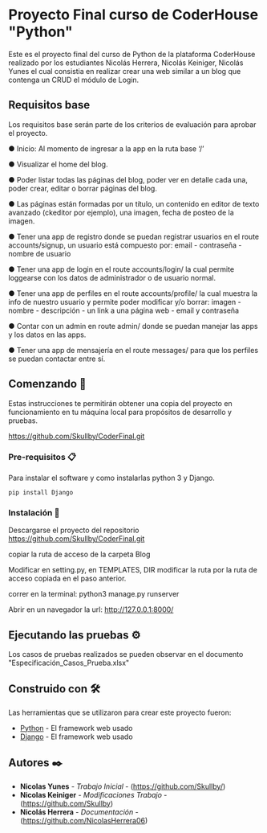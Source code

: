 # Proyecto Final curso de CoderHouse "Python"

Este es el proyecto final del curso de Python de la plataforma CoderHouse realizado por los estudiantes Nicolás Herrera, Nicolás Keiniger, Nicolás Yunes el cual consistia en realizar crear una web similar a un blog que contenga un CRUD  el módulo de Login. 

## Requisitos base

Los requisitos base serán parte de los criterios de evaluación para aprobar el proyecto.

●	Inicio: Al momento de ingresar a la app en la ruta base ‘/’

●	Visualizar el home del blog.

●	Poder listar todas las páginas del blog, poder ver en detalle cada una, poder crear, editar o borrar páginas del blog.

●	Las páginas están formadas por un título, un contenido en editor de texto avanzado (ckeditor por ejemplo), una imagen, fecha de posteo de la imagen.

●	Tener una app de registro donde se puedan registrar usuarios en el route accounts/signup, un usuario está compuesto por: email - contraseña - nombre de usuario

●	Tener una app de login en el route accounts/login/ la cual permite loggearse con los datos de administrador o de usuario normal.

●	Tener una app de perfiles en el route accounts/profile/ la cual muestra la info de nuestro usuario y permite poder modificar y/o borrar: imagen - nombre - descripción -  un link a una página web - email y contraseña

●	Contar con un admin en route admin/ donde se puedan manejar las apps y los datos en las apps.

●	Tener una app de mensajería en el route messages/ para que los perfiles se puedan contactar entre sí.

## Comenzando 🚀

Estas instrucciones te permitirán obtener una copia del proyecto en funcionamiento en tu máquina local para propósitos de desarrollo y pruebas.

https://github.com/Skullby/CoderFinal.git


### Pre-requisitos 📋

Para instalar el software y como instalarlas python 3 y Django.

```
pip install Django
```

### Instalación 🔧

Descargarse el proyecto del repositorio https://github.com/Skullby/CoderFinal.git

copiar la ruta de acceso de la carpeta Blog

Modificar en setting.py, en TEMPLATES, DIR modificar la ruta por la ruta de acceso copiada en el paso anterior.

correr en la terminal:  python3 manage.py runserver

Abrir en un navegador la url: http://127.0.0.1:8000/ 


## Ejecutando las pruebas ⚙️

Los casos de pruebas realizados se pueden observar en el documento "Especificación_Casos_Prueba.xlsx"


## Construido con 🛠️

Las herramientas que se utilizaron para crear este  proyecto fueron:

* [Python](https://www.python.org/) - El framework web usado
* [Django](https://www.djangoproject.com/) - El framework web usado


## Autores ✒️

* **Nicolas Yunes** - *Trabajo Inicial* - (https://github.com/Skullby/)
* **Nicolas Keiniger** - *Modificaciones Trabajo* - (https://github.com/Skullby)
* **Nicolás Herrera** - *Documentación* - (https://github.com/NicolasHerrera06)
